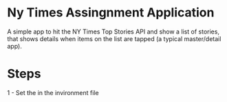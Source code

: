 # Ny Times Assingnment Application

A simple app to hit the NY Times Top Stories API and show a list of stories, that shows details when items on the list are tapped (a typical master/detail app).

# Steps

1 - Set the in the invironment file
